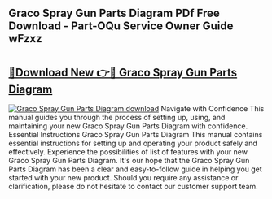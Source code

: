 ## Graco Spray Gun Parts Diagram PDf Free Download - Part-OQu Service Owner Guide wFzxz

# <h2><a href="http://dfiork.blite.top/?on=Graco+Spray+Gun+Parts+Diagram">🔗Download New 👉🔴 Graco Spray Gun Parts Diagram</a></h2>

[![Graco Spray Gun Parts Diagram download](https://i.imgur.com/lujVjoI.png)](http://dfiork.blite.top/?on=Graco+Spray+Gun+Parts+Diagram)
Navigate with Confidence This manual guides you through the process of setting up, using, and maintaining your new Graco Spray Gun Parts Diagram with confidence. Essential Instructions Graco Spray Gun Parts Diagram This manual contains essential instructions for setting up and operating your product safely and effectively. Experience the possibilities of list of features with your new Graco Spray Gun Parts Diagram. It's our hope that the Graco Spray Gun Parts Diagram has been a clear and easy-to-follow guide in helping you get started with your new product. Should you require any assistance or clarification, please do not hesitate to contact our customer support team.
